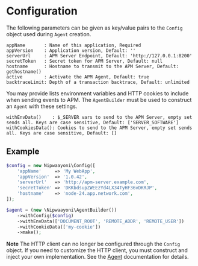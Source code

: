# Configuration

The following parameters can be given as key/value pairs to the `Config` object used during `Agent` creation.

```
appName       : Name of this application, Required
appVersion    : Application version, Default: ''
serverUrl     : APM Server Endpoint, Default: 'http://127.0.0.1:8200'
secretToken   : Secret token for APM Server, Default: null
hostname      : Hostname to transmit to the APM Server, Default: gethostname()
active        : Activate the APM Agent, Default: true
backtraceLimit: Depth of a transaction backtrace, Default: unlimited
```

You may provide lists environment variables and HTTP cookies to include when sending events to APM. The `AgentBuilder` must be used to construct an `Agent` with these settings. 

```
withEnvData()    : $_SERVER vars to send to the APM Server, empty set sends all. Keys are case sensitive, Default: ['SERVER_SOFTWARE']
withCookiesData(): Cookies to send to the APM Server, empty set sends all. Keys are case sensitive, Default: []
```

## Example

```php
$config = new Nipwaayoni\Config([
    'appName'     => 'My WebApp',
    'appVersion'  => '1.0.42',
    'serverUrl'   => 'http://apm-server.example.com',
    'secretToken' => 'DKKbdsupZWEEzYd4LX34TyHF36vDKRJP',
    'hostname'    => 'node-24.app.network.com',
]);

$agent = (new \Nipwaayoni\AgentBuilder())
    ->withConfig($config)
    ->withEnvData(['DOCUMENT_ROOT', 'REMOTE_ADDR', 'REMOTE_USER'])
    ->withCookieData(['my-cookie'])
    ->make();
```

**Note** The HTTP client can no longer be configured through the `Config` object. If you need to customize the HTTP client, you must construct and inject your own implementation. See the [Agent](agent.md) documentation for details.